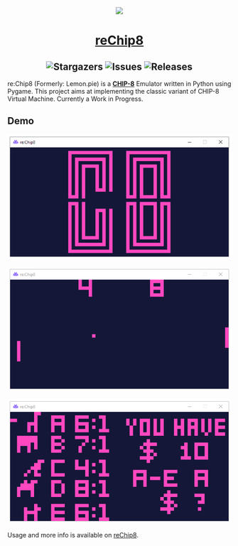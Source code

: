 <p align="center"> <img src="https://raw.githubusercontent.com/mooncell07/reChip8/master/docs/img/reChip8.png" height=100> </p>

<h1 align="center"> <a href="https://mooncell07.github.io/reChip8/">reChip8</a> </h1>
<h2 align="center">
<img alt="Stargazers" src="https://img.shields.io/github/stars/mooncell07/reChip8?style=for-the-badge&logo=starship&color=C9CBFF&logoColor=D9E0EE&labelColor=302D41">
<img alt="Issues" src="https://img.shields.io/github/issues/mooncell07/reChip8?style=for-the-badge&logo=gitbook&color=B5E8E0&logoColor=D9E0EE&labelColor=302D41">
<img alt="Releases" src="https://img.shields.io/github/license/mooncell07/reChip8?style=for-the-badge&logo=github&color=F2CDCD&logoColor=D9E0EE&labelColor=302D41"/>
</h2>

re:Chip8 (Formerly: Lemon.pie) is a **[CHIP-8](https://en.wikipedia.org/wiki/CHIP-8)** Emulator written in Python using Pygame.
This project aims at implementing the classic variant of CHIP-8 Virtual Machine. Currently a Work in Progress.

## Demo

![CHIP-8 Logo](https://raw.githubusercontent.com/mooncell07/reChip8/master/docs/img/chip8-logo.png)

![PONG](https://raw.githubusercontent.com/mooncell07/reChip8/master/docs/img/gameplay-pong.png)

![Animal Race](https://raw.githubusercontent.com/mooncell07/reChip8/master/docs/img/gameplay-animal-race.png)

Usage and more info is available on [reChip8](https://mooncell07.github.io/reChip8/).
